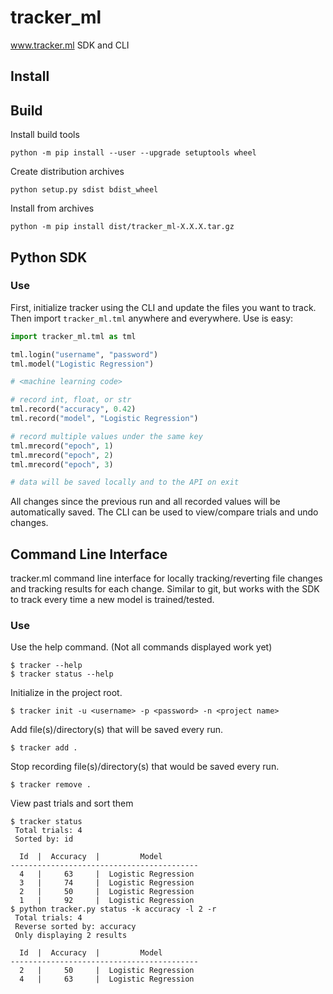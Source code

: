 # tracker_ml

www.tracker.ml SDK and CLI

## Install




## Build

Install build tools
```
python -m pip install --user --upgrade setuptools wheel
```

Create distribution archives
```
python setup.py sdist bdist_wheel
```

Install from archives
```
python -m pip install dist/tracker_ml-X.X.X.tar.gz
```

## Python SDK

### Use

First, initialize tracker using the CLI and update the files you want to track. Then import 
`tracker_ml.tml` anywhere and everywhere. Use is easy:

```python
import tracker_ml.tml as tml

tml.login("username", "password")
tml.model("Logistic Regression")

# <machine learning code>

# record int, float, or str
tml.record("accuracy", 0.42)
tml.record("model", "Logistic Regression")

# record multiple values under the same key
tml.mrecord("epoch", 1)
tml.mrecord("epoch", 2)
tml.mrecord("epoch", 3)

# data will be saved locally and to the API on exit
```

All changes since the previous run and all recorded values will be automatically saved. The CLI
can be used to view/compare trials and undo changes.


## Command Line Interface

tracker.ml command line interface for locally tracking/reverting file changes and tracking results 
for each change. Similar to git, but works with the SDK to track every time a new model is 
trained/tested.


### Use

Use the help command. (Not all commands displayed work yet)

```
$ tracker --help
$ tracker status --help
```

Initialize in the project root. 

```
$ tracker init -u <username> -p <password> -n <project name>
```

Add file(s)/directory(s) that will be saved every run. 

```
$ tracker add .
```

Stop recording file(s)/directory(s) that would be saved every run. 

```
$ tracker remove .
```

View past trials and sort them

```
$ tracker status
 Total trials: 4
 Sorted by: id

  Id  |  Accuracy  |         Model
------------------------------------------
  4   |     63     |  Logistic Regression
  3   |     74     |  Logistic Regression
  2   |     50     |  Logistic Regression
  1   |     92     |  Logistic Regression
$ python tracker.py status -k accuracy -l 2 -r
 Total trials: 4
 Reverse sorted by: accuracy
 Only displaying 2 results

  Id  |  Accuracy  |         Model
------------------------------------------
  2   |     50     |  Logistic Regression
  4   |     63     |  Logistic Regression
```
